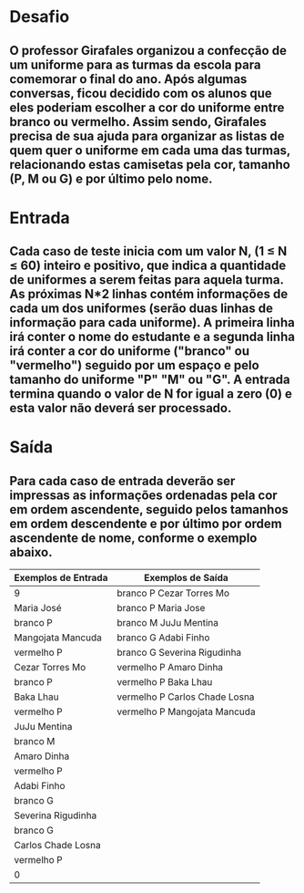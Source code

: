 # Desafio
## O professor Girafales organizou a confecção de um uniforme para as turmas da escola para comemorar o final do ano. Após algumas conversas, ficou decidido com os alunos que eles poderiam escolher a cor do uniforme entre branco ou vermelho. Assim sendo, Girafales precisa de sua ajuda para organizar as listas de quem quer o uniforme em cada uma das turmas, relacionando estas camisetas pela cor, tamanho (P, M ou G) e por último pelo nome.

# Entrada
## Cada caso de teste inicia com um valor N, (1 ≤ N ≤ 60) inteiro e positivo, que indica a quantidade de uniformes a serem feitas para aquela turma. As próximas N*2 linhas contém informações de cada um dos uniformes (serão duas linhas de informação para cada uniforme). A primeira linha irá conter o nome do estudante e a segunda linha irá conter a cor do uniforme ("branco" ou "vermelho") seguido por um espaço e pelo tamanho do uniforme "P" "M" ou "G". A entrada termina quando o valor de N for igual a zero (0) e esta valor não deverá ser processado.

# Saída
## Para cada caso de entrada deverão ser impressas as informações ordenadas pela cor em ordem ascendente, seguido pelos tamanhos em ordem descendente e por último por ordem ascendente de nome, conforme o exemplo abaixo.

|Exemplos de Entrada    | Exemplos de Saída             |
|-----------------------|-------------------------------|
|9                      | branco P Cezar Torres Mo      |
|Maria José             | branco P Maria Jose           |
|branco P               | branco M JuJu Mentina         |
|Mangojata Mancuda      | branco G Adabi Finho          |
|vermelho P             | branco G Severina Rigudinha   |
|Cezar Torres Mo        | vermelho P Amaro Dinha        |
|branco P               | vermelho P Baka Lhau          |
|Baka Lhau              | vermelho P Carlos Chade Losna |
|vermelho P             | vermelho P Mangojata Mancuda  |
|JuJu Mentina           |                               |
|branco M               |                               |
|Amaro Dinha            |                               |
|vermelho P             |                               |
|Adabi Finho            |                               |
|branco G               |                               |
|Severina Rigudinha     |                               |
|branco G               |                               |
|Carlos Chade Losna     |                               |
|vermelho P             |                               |
|0                      |                               |
